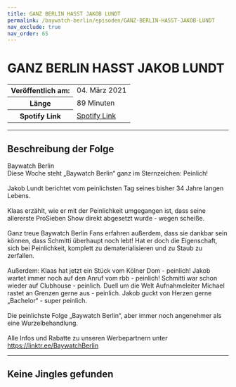 ```yaml
---
title: GANZ BERLIN HASST JAKOB LUNDT
permalink: /baywatch-berlin/episoden/GANZ-BERLIN-HASST-JAKOB-LUNDT
nav_exclude: true
nav_order: 65
---
```


# GANZ BERLIN HASST JAKOB LUNDT
<table class="resp-table dcf-table dcf-table-responsive dcf-table-bordered dcf-table-striped dcf-w-100%">
                    <tbody>
                        <tr>
                            <th scope="row">Veröffentlich am:</th>
                            <td data-label="Veröffentlich am:">04. März 2021</td>
                        </tr>
                        <tr>
                            <th scope="row">Länge </th>
                            <td data-label="Länge ">89 Minuten</td>
                        </tr><tr>
                                <th scope="row">Spotify Link</th>
                                <td data-label="Spotify Link"><a href="https://open.spotify.com/episode/3JZwa87SiusIHQ5cdPz7bj">Spotify Link</a></td>
                            </tr></tbody>
                </table>

***

## Beschreibung der Folge

<div>
Baywatch Berlin <br> Diese Woche steht „Baywatch Berlin“ ganz im Sternzeichen: Peinlich!  <br>  <br> Jakob Lundt berichtet vom peinlichsten Tag seines bisher 34 Jahre langen Lebens.  <br>  <br> Klaas erzählt, wie er mit der Peinlichkeit umgegangen ist, dass seine allererste ProSieben Show direkt abgesetzt wurde - wegen scheiße. <br>  <br> Ganz treue Baywatch Berlin Fans erfahren außerdem, dass sie dankbar sein können, dass Schmitti überhaupt noch lebt! Hat er doch die Eigenschaft, sich bei Peinlichkeit, komplett zu dematerialisieren und zu Staub zu zerfallen. <br>  <br> Außerdem: Klaas hat jetzt ein Stück vom Kölner Dom - peinlich! Jakob wartet immer noch auf den Anruf vom rbb - peinlich! Schmitti war schon wieder auf Clubhouse - peinlich. Duell um die Welt Aufnahmeleiter Michael rastet an Grenzen gerne aus - peinlich. Jakob guckt von Herzen gerne „Bachelor“ - super peinlich. <br>  <br> Die peinlichste Folge „Baywatch Berlin“, aber immer noch angenehmer als eine Wurzelbehandlung. <br>  <br> Alle Infos und Rabatte zu unseren Werbepartnern unter <a href="https://linktr.ee/BaywatchBerlin">https://linktr.ee/BaywatchBerlin</a>  
</div>

***

## Keine Jingles gefunden